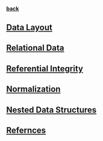 #### [back](../Cassandra_Main.md)

## [Data Layout](data_layout.md)

## [Relational Data](relational_data.md)

## [Referential Integrity ](referential_integerity.md)

## [Normalization](normalisation.md) 


## [Nested Data Structures](nested_structures.md)

## [Refernces](refernces.md)
